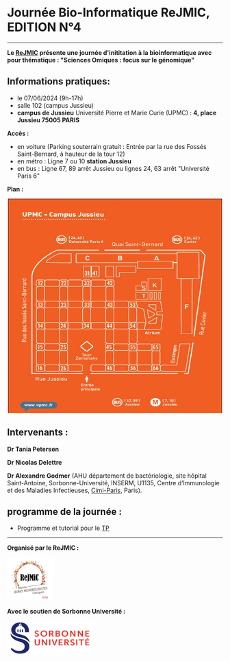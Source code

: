 # Journée Bio-Informatique ReJMIC, EDITION N°4

---

**Le [ReJMIC](https://www.sfm-microbiologie.org/presentation-de-la-sfm/sections-et-groupes-de-travail/rejmic/) présente une journée d'inititation à la bioinformatique avec pour thématique : "Sciences Omiques : focus sur le génomique"**

## Informations pratiques:
- le 07/06/2024 (9h-17h)
- salle 102 (campus Jussieu)
- **campus de Jussieu** Université Pierre et Marie Curie (UPMC) : **4, place Jussieu 75005 PARIS**

**Accès :**
- en voiture (Parking souterrain gratuit : Entrée par la rue des Fossés Saint-Bernard, à hauteur de la tour 12)
- en métro : Ligne 7 ou 10 **station Jussieu**
- en bus : Ligne 67, 89 arrêt Jussieu ou lignes 24, 63 arrêt "Université Paris 6"

**Plan :**
<p align="center">
  <img src="Images/Planjussieu.jpeg" width="500" height="500">
</p>

## Intervenants :
**Dr Tania Petersen**

**Dr Nicolas Delettre**

**Dr Alexandre Godmer** (AHU département de bactériologie, site hôpital Saint-Antoine, Sorbonne-Université, INSERM, U1135, Centre d’Immunologie et des Maladies Infectieuses, [Cimi-Paris](https://cimiparis.fr/), Paris).

## programme de la journée :

- Programme et tutorial pour le [TP](tutorial_TP/tutoTP.md)

---
**Organisé par le ReJMIC :**
<p align="left">
  <img src="Images/logo_ReJMIC.PNG" width="110" height="100">
</p>

**Avec le soutien de Sorbonne Université :**
<p align="left">
  <img src="Images/Logo_Sorbonne_Universite.png" width="200" height="80">
</p>



